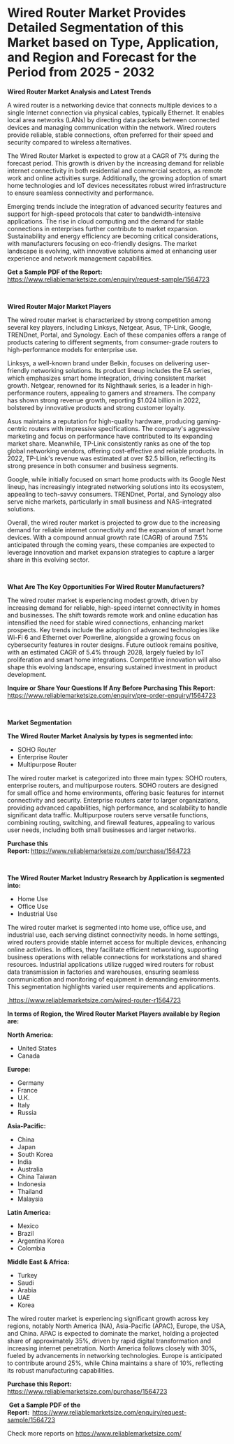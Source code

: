 <p><h1>Wired Router Market Provides Detailed Segmentation of this Market based on Type, Application, and Region and Forecast for the Period from 2025 - 2032</h1></p><p><strong>Wired Router Market Analysis and Latest Trends</strong></p>
<p><p>A wired router is a networking device that connects multiple devices to a single Internet connection via physical cables, typically Ethernet. It enables local area networks (LANs) by directing data packets between connected devices and managing communication within the network. Wired routers provide reliable, stable connections, often preferred for their speed and security compared to wireless alternatives.</p><p>The Wired Router Market is expected to grow at a CAGR of 7% during the forecast period. This growth is driven by the increasing demand for reliable internet connectivity in both residential and commercial sectors, as remote work and online activities surge. Additionally, the growing adoption of smart home technologies and IoT devices necessitates robust wired infrastructure to ensure seamless connectivity and performance.</p><p>Emerging trends include the integration of advanced security features and support for high-speed protocols that cater to bandwidth-intensive applications. The rise in cloud computing and the demand for stable connections in enterprises further contribute to market expansion. Sustainability and energy efficiency are becoming critical considerations, with manufacturers focusing on eco-friendly designs. The market landscape is evolving, with innovative solutions aimed at enhancing user experience and network management capabilities.</p></p>
<p><strong>Get a Sample PDF of the Report:&nbsp;</strong> <a href="https://www.reliablemarketsize.com/enquiry/request-sample/1564723?utm_campaign=2180&utm_medium=2&utm_source=Github&utm_content=ia&utm_term=11022025&utm_id=wired-router">https://www.reliablemarketsize.com/enquiry/request-sample/1564723</a></p>
<p>&nbsp;</p>
<p><strong>Wired Router Major Market Players</strong></p>
<p><p>The wired router market is characterized by strong competition among several key players, including Linksys, Netgear, Asus, TP-Link, Google, TRENDnet, Portal, and Synology. Each of these companies offers a range of products catering to different segments, from consumer-grade routers to high-performance models for enterprise use.</p><p>Linksys, a well-known brand under Belkin, focuses on delivering user-friendly networking solutions. Its product lineup includes the EA series, which emphasizes smart home integration, driving consistent market growth. Netgear, renowned for its Nighthawk series, is a leader in high-performance routers, appealing to gamers and streamers. The company has shown strong revenue growth, reporting $1.024 billion in 2022, bolstered by innovative products and strong customer loyalty.</p><p>Asus maintains a reputation for high-quality hardware, producing gaming-centric routers with impressive specifications. The company's aggressive marketing and focus on performance have contributed to its expanding market share. Meanwhile, TP-Link consistently ranks as one of the top global networking vendors, offering cost-effective and reliable products. In 2022, TP-Link's revenue was estimated at over $2.5 billion, reflecting its strong presence in both consumer and business segments.</p><p>Google, while initially focused on smart home products with its Google Nest lineup, has increasingly integrated networking solutions into its ecosystem, appealing to tech-savvy consumers. TRENDnet, Portal, and Synology also serve niche markets, particularly in small business and NAS-integrated solutions.</p><p>Overall, the wired router market is projected to grow due to the increasing demand for reliable internet connectivity and the expansion of smart home devices. With a compound annual growth rate (CAGR) of around 7.5% anticipated through the coming years, these companies are expected to leverage innovation and market expansion strategies to capture a larger share in this evolving sector.</p></p>
<p>&nbsp;</p>
<p><strong>What Are The Key Opportunities For Wired Router Manufacturers?</strong></p>
<p><p>The wired router market is experiencing modest growth, driven by increasing demand for reliable, high-speed internet connectivity in homes and businesses. The shift towards remote work and online education has intensified the need for stable wired connections, enhancing market prospects. Key trends include the adoption of advanced technologies like Wi-Fi 6 and Ethernet over Powerline, alongside a growing focus on cybersecurity features in router designs. Future outlook remains positive, with an estimated CAGR of 5.4% through 2028, largely fueled by IoT proliferation and smart home integrations. Competitive innovation will also shape this evolving landscape, ensuring sustained investment in product development.</p></p>
<p><strong>Inquire or Share Your Questions If Any Before Purchasing This Report:</strong> <a href="https://www.reliablemarketsize.com/enquiry/pre-order-enquiry/1564723?utm_campaign=2180&utm_medium=2&utm_source=Github&utm_content=ia&utm_term=11022025&utm_id=wired-router">https://www.reliablemarketsize.com/enquiry/pre-order-enquiry/1564723</a></p>
<p>&nbsp;</p>
<p><strong>Market Segmentation</strong></p>
<p><strong>The Wired Router Market Analysis by types is segmented into:</strong></p>
<p><ul><li>SOHO Router</li><li>Enterprise Router</li><li>Multipurpose Router</li></ul></p>
<p><p>The wired router market is categorized into three main types: SOHO routers, enterprise routers, and multipurpose routers. SOHO routers are designed for small office and home environments, offering basic features for internet connectivity and security. Enterprise routers cater to larger organizations, providing advanced capabilities, high performance, and scalability to handle significant data traffic. Multipurpose routers serve versatile functions, combining routing, switching, and firewall features, appealing to various user needs, including both small businesses and larger networks.</p></p>
<p><strong>Purchase this Report:&nbsp;</strong><a href="https://www.reliablemarketsize.com/purchase/1564723?utm_campaign=2180&utm_medium=2&utm_source=Github&utm_content=ia&utm_term=11022025&utm_id=wired-router">https://www.reliablemarketsize.com/purchase/1564723</a></p>
<p>&nbsp;</p>
<p><strong>The Wired Router Market Industry Research by Application is segmented into:</strong></p>
<p><ul><li>Home Use</li><li>Office Use</li><li>Industrial Use</li></ul></p>
<p><p>The wired router market is segmented into home use, office use, and industrial use, each serving distinct connectivity needs. In home settings, wired routers provide stable internet access for multiple devices, enhancing online activities. In offices, they facilitate efficient networking, supporting business operations with reliable connections for workstations and shared resources. Industrial applications utilize rugged wired routers for robust data transmission in factories and warehouses, ensuring seamless communication and monitoring of equipment in demanding environments. This segmentation highlights varied user requirements and applications.</p></p>
<p><a href="https://www.reliablemarketsize.com/wired-router-r1564723?utm_campaign=2180&utm_medium=2&utm_source=Github&utm_content=ia&utm_term=11022025&utm_id=wired-router">&nbsp;https://www.reliablemarketsize.com/wired-router-r1564723</a></p>
<p><strong>In terms of Region, the Wired Router Market Players available by Region are:</strong></p>
<p>
    <p> <strong> North America: </strong>
        <ul>
            <li>United States</li>
            <li>Canada</li>
        </ul>
        </p> 
    <p> <strong> Europe: </strong>
        <ul>
            <li>Germany</li>
            <li>France</li>
            <li>U.K.</li>
            <li>Italy</li>
            <li>Russia</li>
        </ul>
        </p> 
    <p> <strong> Asia-Pacific: </strong>
        <ul>
            <li>China</li>
            <li>Japan</li>
            <li>South Korea</li>
            <li>India</li>
            <li>Australia</li>
            <li>China Taiwan</li>
            <li>Indonesia</li>
            <li>Thailand</li>
            <li>Malaysia</li>
        </ul>
        </p> 
    <p> <strong> Latin America: </strong>
        <ul>
            <li>Mexico</li>
            <li>Brazil</li>
            <li>Argentina Korea</li>
            <li>Colombia</li>
        </ul>
        </p> 
    <p> <strong> Middle East & Africa: </strong>
        <ul>
            <li>Turkey</li>
            <li>Saudi</li>
            <li>Arabia</li>
            <li>UAE</li>
            <li>Korea</li>
        </ul>
    </p>
    </p>
<p><p>The wired router market is experiencing significant growth across key regions, notably North America (NA), Asia-Pacific (APAC), Europe, the USA, and China. APAC is expected to dominate the market, holding a projected share of approximately 35%, driven by rapid digital transformation and increasing internet penetration. North America follows closely with 30%, fueled by advancements in networking technologies. Europe is anticipated to contribute around 25%, while China maintains a share of 10%, reflecting its robust manufacturing capabilities.</p></p>
<p><strong>Purchase this Report: </strong><a href="https://www.reliablemarketsize.com/purchase/1564723?utm_campaign=2180&utm_medium=2&utm_source=Github&utm_content=ia&utm_term=11022025&utm_id=wired-router">https://www.reliablemarketsize.com/purchase/1564723</a></p>
<p>&nbsp;<strong>Get a Sample PDF of the Report:&nbsp;&nbsp;</strong><a href="https://www.reliablemarketsize.com/enquiry/request-sample/1564723?utm_campaign=2180&utm_medium=2&utm_source=Github&utm_content=ia&utm_term=11022025&utm_id=wired-router">https://www.reliablemarketsize.com/enquiry/request-sample/1564723</a></p>
<p><strong></strong></p>
<p>Check more reports on <a href="https://www.reliablemarketsize.com/?utm_campaign=2180&utm_medium=2&utm_source=Github&utm_content=ia&utm_term=11022025&utm_id=wired-router">https://www.reliablemarketsize.com/</a></p>